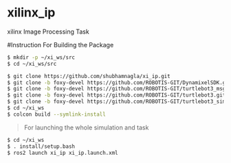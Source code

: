 # xilinx_ip
xilinx Image Processing Task

#Instruction For Building the Package

```bash
$ mkdir -p ~/xi_ws/src
$ cd ~/xi_ws/src

$ git clone https://github.com/shubhamnagla/xi_ip.git
$ git clone -b foxy-devel https://github.com/ROBOTIS-GIT/DynamixelSDK.git
$ git clone -b foxy-devel https://github.com/ROBOTIS-GIT/turtlebot3_msgs.git
$ git clone -b foxy-devel https://github.com/ROBOTIS-GIT/turtlebot3.git
$ git clone -b foxy-devel https://github.com/ROBOTIS-GIT/turtlebot3_simulations.git
$ cd ~/xi_ws
$ colcon build --symlink-install
```

> For launching the whole simulation and task 
```bash
$ cd ~/xi_ws
$ . install/setup.bash
$ ros2 launch xi_ip xi_ip.launch.xml
```
